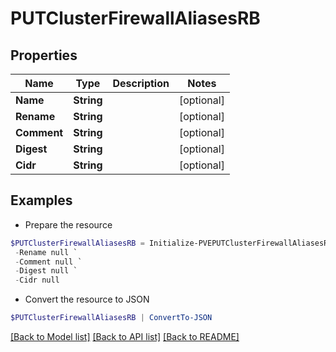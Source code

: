 # PUTClusterFirewallAliasesRB
## Properties

Name | Type | Description | Notes
------------ | ------------- | ------------- | -------------
**Name** | **String** |  | [optional] 
**Rename** | **String** |  | [optional] 
**Comment** | **String** |  | [optional] 
**Digest** | **String** |  | [optional] 
**Cidr** | **String** |  | [optional] 

## Examples

- Prepare the resource
```powershell
$PUTClusterFirewallAliasesRB = Initialize-PVEPUTClusterFirewallAliasesRB  -Name null `
 -Rename null `
 -Comment null `
 -Digest null `
 -Cidr null
```

- Convert the resource to JSON
```powershell
$PUTClusterFirewallAliasesRB | ConvertTo-JSON
```

[[Back to Model list]](../README.md#documentation-for-models) [[Back to API list]](../README.md#documentation-for-api-endpoints) [[Back to README]](../README.md)

